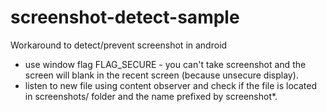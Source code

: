# screenshot-detect-sample

Workaround to detect/prevent screenshot in android
- use window flag FLAG_SECURE - you can't take screenshot and the screen will blank in the recent screen (because unsecure display).
- listen to new file using content observer and check if the file is located in screenshots/ folder and the name prefixed by screenshot*.
